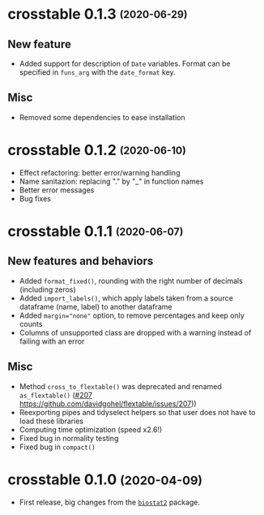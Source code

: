 <!-- https://style.tidyverse.org/news.html -->

# crosstable 0.1.3 <sub><sup>(2020-06-29)</sup></sub>

## New feature

* Added support for description of `Date` variables. Format can be specified in `funs_arg` with the `date_format` key. 

## Misc

* Removed some dependencies to ease installation

# crosstable 0.1.2 <sub><sup>(2020-06-10)</sup></sub>

* Effect refactoring: better error/warning handling
* Name sanitazion: replacing "." by "_" in function names
* Better error messages
* Bug fixes

# crosstable 0.1.1 <sub><sup>(2020-06-07)</sup></sub>

## New features and behaviors

* Added `format_fixed()`, rounding with the right number of decimals (including zeros)
* Added `import_labels()`, which apply labels taken from a source dataframe (name, label) to another dataframe
* Added `margin="none"` option, to remove percentages and keep only counts
* Columns of unsupported class are dropped with a warning instead of failing with an error

## Misc

* Method `cross_to_flextable()` was deprecated and renamed `as_flextable()` ([#207]() https://github.com/davidgohel/flextable/issues/207))
* Reexporting pipes and tidyselect helpers so that user does not have to load these libraries
* Computing time optimization (speed x2.6!)
* Fixed bug in normality testing
* Fixed bug in `compact()`

# crosstable 0.1.0 <small>(2020-04-09)</small>

* First release, big changes from the [`biostat2`](https://github.com/eusebe/biostat2) package.

